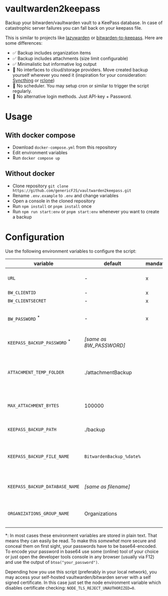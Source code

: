 # vaultwarden2keepass

Backup your bitwarden/vaultwarden vault to a KeePass database. In case of catastrophic server failures you can fall back on your keepass file.

This is similar to projects like [lazywarden](https://github.com/querylab/lazywarden) or [bitwarden-to-keepass](https://github.com/k3karthic/bitwarden-to-keepass). Here are some differences:

- ✅ Backup includes organization items
- ✅ Backup includes attachments (size limit configurable)
- ✅ Minimalistic but informative log output
- 🛑 No interfaces to cloud/storage providers. Move created backup yourself wherever you need it (inspiration for your consideration: [Syncthing](https://syncthing.net/) or [rclone](https://rclone.org/))
- 🛑 No scheduler. You may setup cron or similar to trigger the script regularly.
- 🛑 No alternative login methods. Just API-key + Password.

# Usage

## With docker compose

- Download `docker-compose.yml` from this repository
- Edit environment variables
- Run `docker compose up`

## Without docker

- Clone repository `git clone https://github.com/genericFJS/vaultwarden2keepass.git`
- Rename `.env.example` to `.env` and change variables
- Open a console in the cloned repository
- Run `npm install` or `pnpm install` once
- Run `npm run start:env` or `pnpm start:env` whenever you want to create a backup

# Configuration

Use the following environment variables to configure the script:

| variable                                | default                  | mandatory | notes                                                                                              |
| --------------------------------------- | ------------------------ | --------- | -------------------------------------------------------------------------------------------------- |
| `URL`                                   | -                        | x         | use the url to your bitwarden/vaultwarden instance                                                 |
| `BW_CLIENTID`                           | -                        | x         | see [personal api key](https://bitwarden.com/help/personal-api-key/)                               |
| `BW_CLIENTSECRET`                       | -                        | x         | see [personal api key](https://bitwarden.com/help/personal-api-key/)                               |
| `BW_PASSWORD` <sup>\*</sup>             | -                        | x         | password to your bitwarden/vaultwarden account (base64-encoded)                                    |
| `KEEPASS_BACKUP_PASSWORD` <sup>\*</sup> | _[same as BW_PASSWORD]_  |           | password for the KeePass database (base64-encoded)                                                 |
| `ATTACHMENT_TEMP_FOLDER`                | ./attachmentBackup       |           | directory where attachments are temporarily stored (recommendation: use `/tmp` for linux machines) |
| `MAX_ATTACHMENT_BYTES`                  | 100000                   |           | maximum size of an attachment that should be backed up in the KeePass database                     |
| `KEEPASS_BACKUP_PATH`                   | ./backup                 |           | location where KeePass backup should be saved                                                      |
| `KEEPASS_BACKUP_FILE_NAME`              | `BitwardenBackup_%date%` |           | name of the KeePass database file; use `%date%` anywhere to insert path-friendly date+time string  |
| `KEEPASS_BACKUP_DATABASE_NAME`          | _[same as filename]_     |           | name of the KeePass database (when opened); can use `%date%` as well                               |
| `ORGANIZATIONS_GROUP_NAME`              | Organizations            |           | name of the KeePass group where organizations and its items should be stored                       |

\*: In most cases these environment variables are stored in plain text. That means they can easily be read. To make this _somewhat_ more secure and conceal them on first sight, your passwords have to be base64-encoded. To encode your password in base64 use some (online) tool of your choice or just open the developer tools console in any browser (usually via F12) and use the output of `btoa("your_password")`.

Depending how you use this script (preferably in your local network), you may access your self-hosted vaultwarden/bitwarden server with a self signed certificate. In this case just set the node environment variable which disables certificate checking: `NODE_TLS_REJECT_UNAUTHORIZED=0`.
